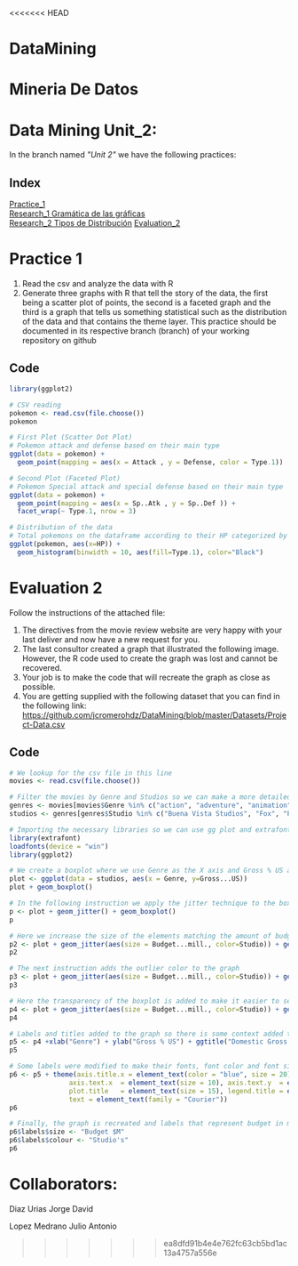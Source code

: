 <<<<<<< HEAD
# DataMining
Mineria De Datos
=======
# Data Mining Unit_2:

In the branch named _"Unit 2"_ we have the following practices:

## Index

[Practice_1](https://github.com/JDavidDiaz/DataMining/blob/Unit_2/Practices/Practice_1.R)   
[Research_1 Gramática de las gráficas](https://github.com/JDavidDiaz/DataMining/blob/Unit_2/Investigations/Investigaci%C3%B3n_1%20-%20Gram%C3%A1tica%20de%20las%20gr%C3%A1ficas.pdf)   
[Research_2 Tipos de Distribución](https://github.com/JDavidDiaz/DataMining/blob/Unit_2/Investigations/Investigaci%C3%B3n-2_-Tipos-de-Distribuci%C3%B3n.pdf)
[Evaluation_2]()

# Practice 1

1. Read the csv and analyze the data with R
3. Generate three graphs with R that tell the story of the data, the first being a scatter plot of points,
the second is a faceted graph and the third is a graph that tells us something statistical such as the distribution of the data and that contains the theme layer.
This practice should be documented in its respective branch (branch) of your working repository on github

## Code

```r
library(ggplot2)

# CSV reading
pokemon <- read.csv(file.choose())
pokemon

# First Plot (Scatter Dot Plot)
# Pokemon attack and defense based on their main type 
ggplot(data = pokemon) +
  geom_point(mapping = aes(x = Attack , y = Defense, color = Type.1))

# Second Plot (Faceted Plot)
# Pokemon Special attack and special defense based on their main type
ggplot(data = pokemon) +
  geom_point(mapping = aes(x = Sp..Atk , y = Sp..Def )) +
  facet_wrap(~ Type.1, nrow = 3)

# Distribution of the data
# Total pokemons on the dataframe according to their HP categorized by their main type
ggplot(pokemon, aes(x=HP)) + 
  geom_histogram(binwidth = 10, aes(fill=Type.1), color="Black")
```

# Evaluation 2

Follow the instructions of the attached file:
1. The directives from the movie review website are very happy with your last deliver and now have a new request for you.
2. The last consultor created a graph that illustrated the following image. However, the R code used to create the graph was lost and cannot be recovered.
3. Your job is to make the code that will recreate the graph as close as possible.
4. You are getting supplied with the following dataset that you can find in the following link: https://github.com/jcromerohdz/DataMining/blob/master/Datasets/Project-Data.csv

## Code

```r
# We lookup for the csv file in this line
movies <- read.csv(file.choose())

# Filter the movies by Genre and Studios so we can make a more detailed plot
genres <- movies[movies$Genre %in% c("action", "adventure", "animation", "comedy", "drama"),]
studios <- genres[genres$Studio %in% c("Buena Vista Studios", "Fox", "Paramount Pictures", "Sony", "Universal", "WB"),]

# Importing the necessary libraries so we can use gg plot and extrafont packages to pimp the graph
library(extrafont)
loadfonts(device = "win")
library(ggplot2)

# We create a boxplot where we use Genre as the X axis and Gross % US as the Y axis 
plot <- ggplot(data = studios, aes(x = Genre, y=Gross...US))
plot + geom_boxplot()

# In the following instruction we apply the jitter technique to the boxplot so we can see a more clear amount of elements in the boxplot
p <- plot + geom_jitter() + geom_boxplot()
p

# Here we increase the size of the elements matching the amount of budget in mill that they have and also color them acording to the studio they belong to.
p2 <- plot + geom_jitter(aes(size = Budget...mill., color=Studio)) + geom_boxplot()
p2

# The next instruction adds the outlier color to the graph
p3 <- plot + geom_jitter(aes(size = Budget...mill., color=Studio)) + geom_boxplot(outlier.colour = NA)
p3

# Here the transparency of the boxplot is added to make it easier to see if is overlayed with the elements (dots).
p4 <- plot + geom_jitter(aes(size = Budget...mill., color=Studio)) + geom_boxplot(alpha=0.6, outlier.colour = NA)
p4 

# Labels and titles added to the graph so there is some context added to it.
p5 <- p4 +xlab("Genre") + ylab("Gross % US") + ggtitle("Domestic Gross % by Genre") + theme(plot.title = element_text(hjust = 0.5))
p5

# Some labels were modified to make their fonts, font color and font sizes more similar to the graph that we are trying to recreate.
p6 <- p5 + theme(axis.title.x = element_text(color = "blue", size = 20), axis.title.y = element_text(color = "blue", size = 20),
               axis.text.x  = element_text(size = 10), axis.text.y  = element_text(size = 10),
               plot.title   = element_text(size = 15), legend.title = element_text(size = 15), 
               text = element_text(family = "Courier"))
p6

# Finally, the graph is recreated and labels that represent budget in millions and studios are modified to make them a bit more readable. 
p6$labels$size <- "Budget $M"
p6$labels$colour <- "Studio's"
p6
```

# **Collaborators:**

Diaz Urias Jorge David

Lopez Medrano Julio Antonio
>>>>>>> ea8dfd91b4e4e762fc63cb5bd1ac13a4757a556e
